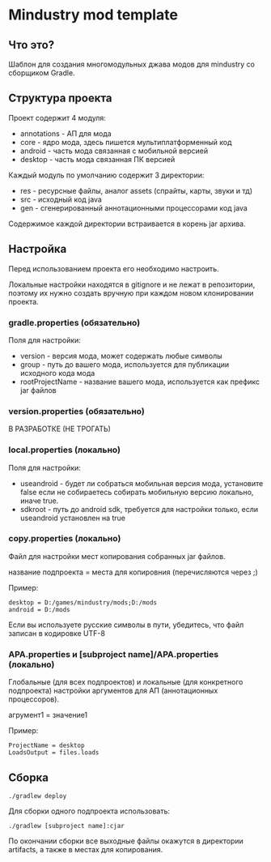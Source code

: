 # Mindustry mod template

## Что это?
Шаблон для создания многомодульных джава модов для mindustry со сборщиком Gradle.

## Структура проекта
Проект содержит 4 модуля:
* annotations - АП для мода
* core - ядро мода, здесь пишется мультиплатформенный код
* android - часть мода связанная с мобильной версией
* desktop - часть мода связанная ПК версией

Каждый модуль по умолчанию содержит 3 директории:
* res - ресурсные файлы, аналог assets (спрайты, карты, звуки и тд)
* src - исходный код java
* gen - сгенерированный аннотационными процессорами код java

Содержимое каждой директории встраивается в корень jar архива.

## Настройка
Перед использованием проекта его необходимо настроить.

Локальные настройки находятся в gitignore и не лежат в репозитории, поэтому их нужно создать вручную при каждом новом клонировании проекта.

### gradle.properties (обязательно)
Поля для настройки:
* version - версия мода, может содержать любые символы
* group - путь до вашего мода, используется для публикации исходного кода мода
* rootProjectName - название вашего мода, используется как префикс jar файлов

### version.properties (обязательно)
В РАЗРАБОТКЕ (НЕ ТРОГАТЬ)

### local.properties (локально)
Поля для настройки:
* useandroid - будет ли собраться мобильная версия мода, установите false если не собираетесь собирать мобильную версию локально, иначе true.
* sdkroot - путь до android sdk, требуется для настройки только, если useandroid установлен на true

### copy.properties (локально)
Файл для настройки мест копирования собранных jar файлов.

название подпроекта = места для копировния (перечисляются через ;)

Пример:
```properties
desktop = D:/games/mindustry/mods;D:/mods
android = D:/mods
```

Если вы используете русские символы в пути, убедитесь, что файл записан в кодировке UTF-8

### APA.properties и [subproject name]/APA.properties (локально)
Глобальные (для всех подпроектов) и локальные (для конкретного подпроекта) настройки аргументов для АП (аннотационных процессоров).

агрумент1 = значение1

Пример:
```properties
ProjectName = desktop
LoadsOutput = files.loads
```

## Сборка

```shell
./gradlew deploy
```

Для сборки одного подпроекта использовать:
```shell
./gradlew [subproject name]:cjar
```

По окончании сборки все выходные файлы окажутся в директории artifacts, а также в местах для копирования.